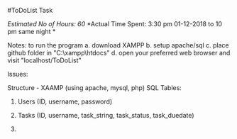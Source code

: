 #ToDoList Task

*Estimated No of Hours: 60*
*Actual Time Spent:     3:30 pm 01-12-2018 to 10 pm same night *

Notes:
	to run the program
	a. download XAMPP
	b. setup apache/sql
	c. place github folder in "C:\xampp\htdocs"
	d. open your preferred web browser and visit "localhost/ToDoList"

Issues:


Structure - XAAMP (using apache, mysql, php)
SQL Tables:
1. Users
(ID, username, password)

2. Tasks
(ID, username, task_string, task_status, task_duedate)

3.  
